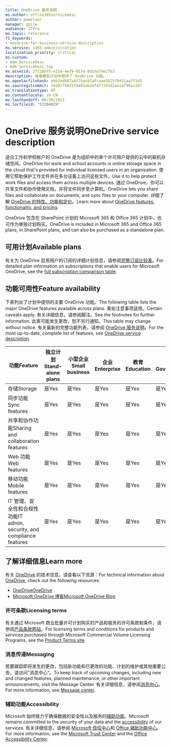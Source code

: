 ```yaml
---
title: OneDrive 服务说明
ms.author: office365servicedesc
author: pamelaar
manager: gailw
audience: ITPro
ms.topic: reference
f1_keywords:
- onedrive-for-business-service-description
ms.service: o365-administration
localization_priority: Critical
ms.custom:
- Adm_ServiceDesc
- Adm_ServiceDesc_top
ms.assetid: 2f22b6f5-e154-4ef9-85fe-0d1daf9e27b3
description: 查看哪些计划中提供了 OneDrive 功能。
ms.openlocfilehash: ebb2edb87a4f75ac8fafcaae5625f9431aaff1d3
ms.sourcegitcommit: 7ee8775831fd481ab2ef477245d2ae2af98ac2d7
ms.translationtype: HT
ms.contentlocale: zh-CN
ms.lasthandoff: 06/30/2021
ms.locfileid: "53204829"
---
```

# <a name="onedrive-service-description"></a><span data-ttu-id="404f3-103">OneDrive 服务说明</span><span class="sxs-lookup"><span data-stu-id="404f3-103">OneDrive service description</span></span>

<span data-ttu-id="404f3-104">适合工作和学校帐户的 OneDrive 是为组织中的单个许可用户提供的云中的联机存储空间。</span><span class="sxs-lookup"><span data-stu-id="404f3-104">OneDrive for work and school accounts is online storage space in the cloud that's provided for individual licensed users in an organization.</span></span> <span data-ttu-id="404f3-105">使用它帮助保护工作文件并在多台设备上访问这些文件。</span><span class="sxs-lookup"><span data-stu-id="404f3-105">Use it to help protect work files and access them across multiple devices.</span></span> <span data-ttu-id="404f3-106">通过 OneDrive，你可以共享文件和协作使用文档，并将文件同步至计算机。</span><span class="sxs-lookup"><span data-stu-id="404f3-106">OneDrive lets you share files and collaborate on documents, and sync files to your computer.</span></span> <span data-ttu-id="404f3-107">详细了解 [OneDrive 的特性、功能和定价](https://www.microsoft.com/microsoft-365/onedrive/onedrive-for-business)。</span><span class="sxs-lookup"><span data-stu-id="404f3-107">Learn more about [OneDrive features, functionality, and pricing](https://www.microsoft.com/microsoft-365/onedrive/onedrive-for-business).</span></span>

<span data-ttu-id="404f3-108">OneDrive 包含在 SharePoint 计划的 Microsoft 365 和 Office 365 计划中，也可作为单独计划购买。</span><span class="sxs-lookup"><span data-stu-id="404f3-108">OneDrive is included in Microsoft 365 and Office 365 plans, in SharePoint plans, and can also be purchased as a standalone plan.</span></span>

## <a name="available-plans"></a><span data-ttu-id="404f3-109">可用计划</span><span class="sxs-lookup"><span data-stu-id="404f3-109">Available plans</span></span>

<span data-ttu-id="404f3-110">有关为 OneDrive 启用用户的订阅的详细计划信息，请参阅[完整订阅比较表](https://go.microsoft.com/fwlink/?linkid=2139145)。</span><span class="sxs-lookup"><span data-stu-id="404f3-110">For detailed plan information on subscriptions that enable users for Microsoft OneDrive, see the [full subscription comparison table](https://go.microsoft.com/fwlink/?linkid=2139145).</span></span>

## <a name="feature-availability"></a><span data-ttu-id="404f3-111">功能可用性</span><span class="sxs-lookup"><span data-stu-id="404f3-111">Feature availability</span></span>

<span data-ttu-id="404f3-112">下表列出了计划中提供的主要 OneDrive 功能。</span><span class="sxs-lookup"><span data-stu-id="404f3-112">The following table lists the major OneDrive features available across plans.</span></span> <span data-ttu-id="404f3-113">某些注意事项适用。</span><span class="sxs-lookup"><span data-stu-id="404f3-113">Certain caveats apply.</span></span> <span data-ttu-id="404f3-114">有关详细信息，请参阅脚注。</span><span class="sxs-lookup"><span data-stu-id="404f3-114">See the footnotes for further information.</span></span> <span data-ttu-id="404f3-115">此表可能发生更改，恕不另行通知。</span><span class="sxs-lookup"><span data-stu-id="404f3-115">This table may change without notice.</span></span> <span data-ttu-id="404f3-116">有关最新的完整功能列表，请参阅 [OneDrive 服务说明](/office365/servicedescriptions/onedrive-for-business-service-description)。</span><span class="sxs-lookup"><span data-stu-id="404f3-116">For the most up-to-date, complete list of features, see [OneDrive service description](/office365/servicedescriptions/onedrive-for-business-service-description).</span></span>

| <span data-ttu-id="404f3-117">功能</span><span class="sxs-lookup"><span data-stu-id="404f3-117">Feature</span></span> | <span data-ttu-id="404f3-118">独立计划</span><span class="sxs-lookup"><span data-stu-id="404f3-118">Stand-alone plans</span></span> | <span data-ttu-id="404f3-119">小型企业</span><span class="sxs-lookup"><span data-stu-id="404f3-119">Small business</span></span> | <span data-ttu-id="404f3-120">企业</span><span class="sxs-lookup"><span data-stu-id="404f3-120">Enterprise</span></span> | <span data-ttu-id="404f3-121">教育</span><span class="sxs-lookup"><span data-stu-id="404f3-121">Education</span></span> | <span data-ttu-id="404f3-122">政府</span><span class="sxs-lookup"><span data-stu-id="404f3-122">Government</span></span> | <span data-ttu-id="404f3-123">非营利组织</span><span class="sxs-lookup"><span data-stu-id="404f3-123">Nonprofits</span></span>  |
|---------|-------------------|----------------|------------|-----------|------------|-------------|
| <span data-ttu-id="404f3-124">存储</span><span class="sxs-lookup"><span data-stu-id="404f3-124">Storage</span></span> | <span data-ttu-id="404f3-125">是</span><span class="sxs-lookup"><span data-stu-id="404f3-125">Yes</span></span> | <span data-ttu-id="404f3-126">是</span><span class="sxs-lookup"><span data-stu-id="404f3-126">Yes</span></span> | <span data-ttu-id="404f3-127">是</span><span class="sxs-lookup"><span data-stu-id="404f3-127">Yes</span></span> | <span data-ttu-id="404f3-128">是</span><span class="sxs-lookup"><span data-stu-id="404f3-128">Yes</span></span> | <span data-ttu-id="404f3-129">是</span><span class="sxs-lookup"><span data-stu-id="404f3-129">Yes</span></span> | <span data-ttu-id="404f3-130">是</span><span class="sxs-lookup"><span data-stu-id="404f3-130">Yes</span></span> |
| <span data-ttu-id="404f3-131">同步功能</span><span class="sxs-lookup"><span data-stu-id="404f3-131">Sync features</span></span> | <span data-ttu-id="404f3-132">是</span><span class="sxs-lookup"><span data-stu-id="404f3-132">Yes</span></span> | <span data-ttu-id="404f3-133">是</span><span class="sxs-lookup"><span data-stu-id="404f3-133">Yes</span></span> | <span data-ttu-id="404f3-134">是</span><span class="sxs-lookup"><span data-stu-id="404f3-134">Yes</span></span> | <span data-ttu-id="404f3-135">是</span><span class="sxs-lookup"><span data-stu-id="404f3-135">Yes</span></span> | <span data-ttu-id="404f3-136">是</span><span class="sxs-lookup"><span data-stu-id="404f3-136">Yes</span></span> | <span data-ttu-id="404f3-137">是</span><span class="sxs-lookup"><span data-stu-id="404f3-137">Yes</span></span> |
| <span data-ttu-id="404f3-138">共享和协作功能</span><span class="sxs-lookup"><span data-stu-id="404f3-138">Sharing and collaboration features</span></span> | <span data-ttu-id="404f3-139">是</span><span class="sxs-lookup"><span data-stu-id="404f3-139">Yes</span></span> | <span data-ttu-id="404f3-140">是</span><span class="sxs-lookup"><span data-stu-id="404f3-140">Yes</span></span> | <span data-ttu-id="404f3-141">是</span><span class="sxs-lookup"><span data-stu-id="404f3-141">Yes</span></span> | <span data-ttu-id="404f3-142">是</span><span class="sxs-lookup"><span data-stu-id="404f3-142">Yes</span></span> | <span data-ttu-id="404f3-143">是</span><span class="sxs-lookup"><span data-stu-id="404f3-143">Yes</span></span> | <span data-ttu-id="404f3-144">是</span><span class="sxs-lookup"><span data-stu-id="404f3-144">Yes</span></span> |
| <span data-ttu-id="404f3-145">Web 功能</span><span class="sxs-lookup"><span data-stu-id="404f3-145">Web features</span></span> | <span data-ttu-id="404f3-146">是</span><span class="sxs-lookup"><span data-stu-id="404f3-146">Yes</span></span> | <span data-ttu-id="404f3-147">是</span><span class="sxs-lookup"><span data-stu-id="404f3-147">Yes</span></span> | <span data-ttu-id="404f3-148">是</span><span class="sxs-lookup"><span data-stu-id="404f3-148">Yes</span></span> | <span data-ttu-id="404f3-149">是</span><span class="sxs-lookup"><span data-stu-id="404f3-149">Yes</span></span> | <span data-ttu-id="404f3-150">是</span><span class="sxs-lookup"><span data-stu-id="404f3-150">Yes</span></span> | <span data-ttu-id="404f3-151">是</span><span class="sxs-lookup"><span data-stu-id="404f3-151">Yes</span></span> |
| <span data-ttu-id="404f3-152">移动功能</span><span class="sxs-lookup"><span data-stu-id="404f3-152">Mobile features</span></span> | <span data-ttu-id="404f3-153">是</span><span class="sxs-lookup"><span data-stu-id="404f3-153">Yes</span></span> | <span data-ttu-id="404f3-154">是</span><span class="sxs-lookup"><span data-stu-id="404f3-154">Yes</span></span> | <span data-ttu-id="404f3-155">是</span><span class="sxs-lookup"><span data-stu-id="404f3-155">Yes</span></span> | <span data-ttu-id="404f3-156">是</span><span class="sxs-lookup"><span data-stu-id="404f3-156">Yes</span></span> | <span data-ttu-id="404f3-157">是</span><span class="sxs-lookup"><span data-stu-id="404f3-157">Yes</span></span> | <span data-ttu-id="404f3-158">是</span><span class="sxs-lookup"><span data-stu-id="404f3-158">Yes</span></span> |
| <span data-ttu-id="404f3-159">IT 管理、安全性和合规性功能</span><span class="sxs-lookup"><span data-stu-id="404f3-159">IT admin, security, and compliance features</span></span> | <span data-ttu-id="404f3-160">是</span><span class="sxs-lookup"><span data-stu-id="404f3-160">Yes</span></span> | <span data-ttu-id="404f3-161">是</span><span class="sxs-lookup"><span data-stu-id="404f3-161">Yes</span></span> | <span data-ttu-id="404f3-162">是</span><span class="sxs-lookup"><span data-stu-id="404f3-162">Yes</span></span> | <span data-ttu-id="404f3-163">是</span><span class="sxs-lookup"><span data-stu-id="404f3-163">Yes</span></span> | <span data-ttu-id="404f3-164">是</span><span class="sxs-lookup"><span data-stu-id="404f3-164">Yes</span></span> | <span data-ttu-id="404f3-165">是</span><span class="sxs-lookup"><span data-stu-id="404f3-165">Yes</span></span> |

## <a name="learn-more"></a><span data-ttu-id="404f3-166">了解详细信息</span><span class="sxs-lookup"><span data-stu-id="404f3-166">Learn more</span></span>

<span data-ttu-id="404f3-167">有关 [OneDrive](https://www.microsoft.com/microsoft-365/onedrive/onedrive-for-business) 的技术信息，请查看以下资源：</span><span class="sxs-lookup"><span data-stu-id="404f3-167">For technical information about [OneDrive](https://www.microsoft.com/microsoft-365/onedrive/onedrive-for-business), check out the following resources:</span></span>

- [<span data-ttu-id="404f3-168">OneDrive</span><span class="sxs-lookup"><span data-stu-id="404f3-168">OneDrive</span></span>](/onedrive/onedrive)
- [<span data-ttu-id="404f3-169">Microsoft OneDrive 博客</span><span class="sxs-lookup"><span data-stu-id="404f3-169">Microsoft OneDrive Blog</span></span>](https://techcommunity.microsoft.com/t5/microsoft-onedrive-blog/bg-p/OneDriveBlog)

### <a name="licensing-terms"></a><span data-ttu-id="404f3-170">许可条款</span><span class="sxs-lookup"><span data-stu-id="404f3-170">Licensing terms</span></span>

<span data-ttu-id="404f3-171">有关通过 Microsoft 商业批量许可计划购买的产品和服务的许可条款和条件，请参阅[产品条款网站](https://www.microsoft.com/licensing/terms/)。</span><span class="sxs-lookup"><span data-stu-id="404f3-171">For licensing terms and conditions for products and services purchased through Microsoft Commercial Volume Licensing Programs, see the [Product Terms site](https://www.microsoft.com/licensing/terms/).</span></span>

### <a name="messaging"></a><span data-ttu-id="404f3-172">消息传递</span><span class="sxs-lookup"><span data-stu-id="404f3-172">Messaging</span></span>

<span data-ttu-id="404f3-173">若要跟踪即将发生的更改，包括新功能和已更改的功能、计划的维护或其他重要公告，请访问“消息中心”。</span><span class="sxs-lookup"><span data-stu-id="404f3-173">To keep track of upcoming changes, including new and changed features, planned maintenance, or other important announcements, visit the Message Center.</span></span> <span data-ttu-id="404f3-174">有关详细信息，请参阅[消息中心](/microsoft-365/admin/manage/message-center)。</span><span class="sxs-lookup"><span data-stu-id="404f3-174">For more information, see [Message center](/microsoft-365/admin/manage/message-center).</span></span>

### <a name="accessibility"></a><span data-ttu-id="404f3-175">辅助功能</span><span class="sxs-lookup"><span data-stu-id="404f3-175">Accessibility</span></span>

<span data-ttu-id="404f3-176">Microsoft 始终致力于确保数据的安全性以及服务的[辅助功能](https://www.microsoft.com/trust-center/compliance/accessibility)。</span><span class="sxs-lookup"><span data-stu-id="404f3-176">Microsoft remains committed to the security of your data and the [accessibility](https://www.microsoft.com/trust-center/compliance/accessibility) of our services.</span></span> <span data-ttu-id="404f3-177">有关详细信息，请参阅 [Microsoft 信任中心](https://www.microsoft.com/trust-center)和 [Office 辅助功能中心](https://support.microsoft.com/office/office-accessibility-center-resources-for-people-with-disabilities-ecab0fcf-d143-4fe8-a2ff-6cd596bddc6d)。</span><span class="sxs-lookup"><span data-stu-id="404f3-177">For more information, see the [Microsoft Trust Center](https://www.microsoft.com/trust-center) and the [Office Accessibility Center](https://support.microsoft.com/office/office-accessibility-center-resources-for-people-with-disabilities-ecab0fcf-d143-4fe8-a2ff-6cd596bddc6d).</span></span>
